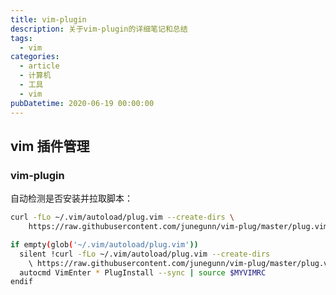 ```yaml
---
title: vim-plugin
description: 关于vim-plugin的详细笔记和总结
tags:
  - vim
categories:
  - article
  - 计算机
  - 工具
  - vim
pubDatetime: 2020-06-19 00:00:00
---
```


## vim 插件管理

### vim-plugin

自动检测是否安装并拉取脚本：

```bash
curl -fLo ~/.vim/autoload/plug.vim --create-dirs \
    https://raw.githubusercontent.com/junegunn/vim-plug/master/plug.vim
```

```bash
if empty(glob('~/.vim/autoload/plug.vim'))
  silent !curl -fLo ~/.vim/autoload/plug.vim --create-dirs
    \ https://raw.githubusercontent.com/junegunn/vim-plug/master/plug.vim
  autocmd VimEnter * PlugInstall --sync | source $MYVIMRC
endif
```
